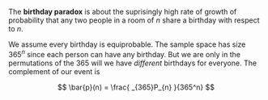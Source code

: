 The **birthday paradox** is about the suprisingly high rate of growth of probability that any two people in a room of $n$ share a birthday with respect to $n$. 


We assume every birthday is equiprobable. The sample space has size $365^n$ since each person can have any birthday. But we are only in the permutations of the 365 will we have _different_ birthdays for everyone. The complement of our event is

$$
\bar{p}(n) = \frac{ _{365}P_{n} }{365^n}
$$
